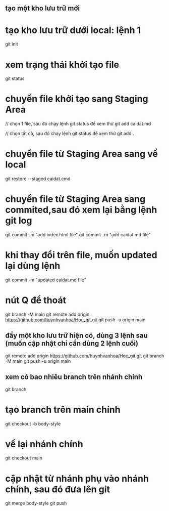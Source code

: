 ## tạo một kho lưu trữ mới

# tạo kho lưu trữ dưới local: lệnh 1

git init

# xem trạng thái khởi tạo file

git status

# chuyển file khởi tạo sang Staging Area

// chọn 1 file, sau đó chạy lệnh git status để xem thử
git add caidat.md

// chọn tất cả, sau đó chạy lệnh git status để xem thử
git add .

# chuyển file từ Staging Area sang về local

git restore --staged caidat.cmd

# chuyển file từ Staging Area sang commited,sau đó xem lại bằng lệnh git log

git commit -m "add index.html file"
git commit -m "add caidat.md file"

# khi thay đổi trên file, muốn updated lại dùng lệnh

git commit -m "updated caidat.md file"

# nút Q để thoát

git branch -M main
git remote add origin https://github.com/huynhvanhoa/Hoc_git.git
git push -u origin main

## đẩy một kho lưu trữ hiện có, dùng 3 lệnh sau (muốn cập nhật chỉ cần dùng 2 lệnh cuối)

git remote add origin https://github.com/huynhvanhoa/Hoc_git.git
git branch -M main
git push -u origin main

## xem có bao nhiêu branch trên nhánh chính

git branch

# tạo branch trên main chính

git checkout -b body-style

# về lại nhánh chính

git checkout main

# cập nhật từ nhánh phụ vào nhánh chính, sau đó đưa lên git

git merge body-style
git push
